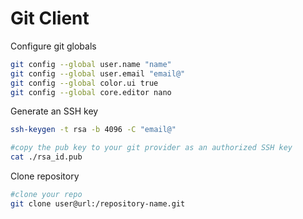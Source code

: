 # Git Client

Configure git globals

```bash
git config --global user.name "name"
git config --global user.email "email@"
git config --global color.ui true
git config --global core.editor nano
```

Generate an SSH key

```bash
ssh-keygen -t rsa -b 4096 -C "email@"

#copy the pub key to your git provider as an authorized SSH key
cat ./rsa_id.pub
```

Clone repository

```bash
#clone your repo
git clone user@url:/repository-name.git
```

